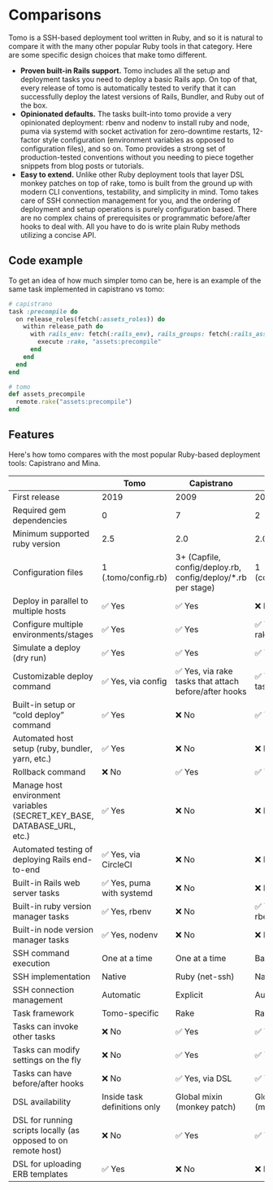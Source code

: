 # Comparisons

Tomo is a SSH-based deployment tool written in Ruby, and so it is natural to compare it with the many other popular Ruby tools in that category. Here are some specific design choices that make tomo different.

- **Proven built-in Rails support.** Tomo includes all the setup and deployment tasks you need to deploy a basic Rails app. On top of that, every release of tomo is automatically tested to verify that it can successfully deploy the latest versions of Rails, Bundler, and Ruby out of the box.
- **Opinionated defaults.** The tasks built-into tomo provide a very opinionated deployment: rbenv and nodenv to install ruby and node, puma via systemd with socket activation for zero-downtime restarts, 12-factor style configuration (environment variables as opposed to configuration files), and so on. Tomo provides a strong set of production-tested conventions without you needing to piece together snippets from blog posts or tutorials.
- **Easy to extend.** Unlike other Ruby deployment tools that layer DSL monkey patches on top of rake, tomo is built from the ground up with modern CLI conventions, testability, and simplicity in mind. Tomo takes care of SSH connection management for you, and the ordering of deployment and setup operations is purely configuration based. There are no complex chains of prerequisites or programmatic before/after hooks to deal with. All you have to do is write plain Ruby methods utilizing a concise API.

## Code example

To get an idea of how much simpler tomo can be, here is an example of the same task implemented in capistrano vs tomo:

```ruby
# capistrano
task :precompile do
  on release_roles(fetch(:assets_roles)) do
    within release_path do
      with rails_env: fetch(:rails_env), rails_groups: fetch(:rails_assets_groups) do
        execute :rake, "assets:precompile"
      end
    end
  end
end
```

```ruby
# tomo
def assets_precompile
  remote.rake("assets:precompile")
end
```

## Features

Here's how tomo compares with the most popular Ruby-based deployment tools: Capistrano and Mina.

|                                                                         | Tomo                         | Capistrano                                                    | Mina                           |
| ----------------------------------------------------------------------- | ---------------------------- | ------------------------------------------------------------- | ------------------------------ |
| First release                                                           | 2019                         | 2009                                                          | 2012                           |
| Required gem dependencies                                               | 0                            | 7                                                             | 2                              |
| Minimum supported ruby version                                          | 2.5                          | 2.0                                                           | 2.0                            |
| Configuration files                                                     | 1 (.tomo/config.rb)          | 3+ (Capfile, config/deploy.rb, config/deploy/\*.rb per stage) | 1 (config/deploy.rb)           |
| Deploy in parallel to multiple hosts                                    | ✅ Yes                       | ✅ Yes                                                        | ❌ No                          |
| Configure multiple environments/stages                                  | ✅ Yes                       | ✅ Yes                                                        | ✅ Yes, via custom rake tasks  |
| Simulate a deploy (dry run)                                             | ✅ Yes                       | ✅ Yes                                                        | ✅ Yes                         |
| Customizable deploy command                                             | ✅ Yes, via config           | ✅ Yes, via rake tasks that attach before/after hooks         | ✅ Yes, via rake task          |
| Built-in setup or “cold deploy” command                                 | ✅ Yes                       | ❌ No                                                         | ✅ Yes                         |
| Automated host setup (ruby, bundler, yarn, etc.)                        | ✅ Yes                       | ❌ No                                                         | ❌ No                          |
| Rollback command                                                        | ❌ No                        | ✅ Yes                                                        | ✅ Yes                         |
| Manage host environment variables (SECRET_KEY_BASE, DATABASE_URL, etc.) | ✅ Yes                       | ❌ No                                                         | ❌ No                          |
| Automated testing of deploying Rails end-to-end                         | ✅ Yes, via CircleCI         | ❌ No                                                         | ❌ No                          |
| Built-in Rails web server tasks                                         | ✅ Yes, puma with systemd    | ❌ No                                                         | ❌ No                          |
| Built-in ruby version manager tasks                                     | ✅ Yes, rbenv                | ❌ No                                                         | ✅ Yes, chruby, rbenv, rvm, ry |
| Built-in node version manager tasks                                     | ✅ Yes, nodenv               | ❌ No                                                         | ❌ No                          |
| SSH command execution                                                   | One at a time                | One at a time                                                 | Batched                        |
| SSH implementation                                                      | Native                       | Ruby (net-ssh)                                                | Native                         |
| SSH connection management                                               | Automatic                    | Explicit                                                      | Automatic                      |
| Task framework                                                          | Tomo-specific                | Rake                                                          | Rake                           |
| Tasks can invoke other tasks                                            | ❌ No                        | ✅ Yes                                                        | ✅ Yes                         |
| Tasks can modify settings on the fly                                    | ❌ No                        | ✅ Yes                                                        | ✅ Yes                         |
| Tasks can have before/after hooks                                       | ❌ No                        | ✅ Yes, via DSL                                               | ✅ Yes, via rake               |
| DSL availability                                                        | Inside task definitions only | Global mixin (monkey patch)                                   | Global mixin (monkey patch)    |
| DSL for running scripts locally (as opposed to on remote host)          | ❌ No                        | ✅ Yes                                                        | ✅ Yes                         |
| DSL for uploading ERB templates                                         | ✅ Yes                       | ❌ No                                                         | ❌ No                          |
